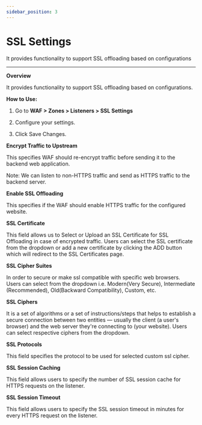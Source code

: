 ```yaml
---
sidebar_position: 3
---
```

# SSL Settings

It provides functionality to support SSL offloading based on configurations

---

**Overview**

It provides functionality to support SSL offloading based on configurations.

**How to Use:**

1. Go to **WAF > Zones > Listeners > SSL Settings**

2. Configure your settings. 

3. Click Save Changes.

**Encrypt Traffic to Upstream**

This specifies WAF should re-encrypt traffic before sending it to the backend web application. 

Note: We can listen to non-HTTPS traffic and send as HTTPS traffic to the backend server.

**Enable SSL Offloading**

This specifies if the WAF should enable HTTPS traffic for the configured website.

**SSL Certificate**

This field allows us to Select or Upload an SSL Certificate for SSL Offloading in case of encrypted traffic. Users can select the SSL certificate from the dropdown or add a new certificate by clicking the ADD button which will redirect to the SSL Certificates page.

**SSL Cipher Suites**

In order to secure or make ssl compatible with specific web browsers. Users can select from the dropdown i.e. Modern(Very Secure), Intermediate (Recommended),  Old(Backward Compatibility), Custom, etc.

**SSL Ciphers**

It is a set of algorithms or a set of instructions/steps that helps to establish a secure connection between two entities — usually the client (a user's browser) and the web server they're connecting to (your website). Users can select respective ciphers from the dropdown.


**SSL Protocols**

This field specifies the protocol to be used for selected custom ssl cipher.

**SSL Session Caching**

This field allows users to specify the number of SSL session cache for HTTPS requests on the listener. 

**SSL Session Timeout**

This field allows users to specify the SSL session timeout in minutes for every HTTPS request on the listener.
